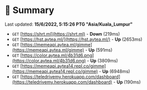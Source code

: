 # 📖 Summary
Last updated: **15/6/2022, 5:15:26 PTG "Asia/Kuala_Lumpur"**

- `GET` [https://shrt.ml](https://shrt.ml) - **Down** (219ms)
- `GET` [https://hst.aytea.ml/](https://hst.aytea.ml/) - **Up** (2653ms)
- `GET` [https://memeapi.aytea.ml/gimme](https://memeapi.aytea.ml/gimme) - **Up** (591ms)
- `GET` [https://color.aytea.ml/4b31d6.png](https://color.aytea.ml/4b31d6.png) - **Up** (3809ms)
- `GET` [https://memeapi.aytea14.repl.co/gimme](https://memeapi.aytea14.repl.co/gimme) - **Up** (6948ms)
- `GET` [https://teledrivemy.herokuapp.com/dashboard](https://teledrivemy.herokuapp.com/dashboard) - **Up** (190ms)
